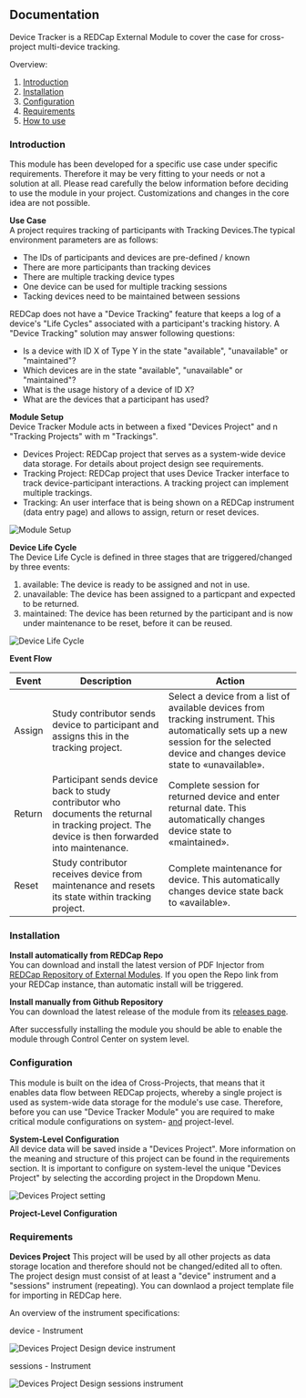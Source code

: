 ## Documentation
Device Tracker is a REDCap External Module to cover the case for cross-project multi-device tracking. <br>

Overview:
1. [Introduction](#introduction)
1. [Installation](#installation)
2. [Configuration](#configuration)
3. [Requirements](#requirements)
4. [How to use](#how-to-use)

### Introduction
This module has been developed for a specific use case under specific requirements. Therefore it may be very fitting to your needs or not a solution at all. Please read carefully the below information before deciding to use the module in your project. Customizations and changes in the core idea are not possible.

**Use Case**<br>
A project requires tracking of participants with Tracking Devices.The typical environment parameters are as follows:
- The IDs of participants and devices are pre-defined / known
- There are more participants than tracking devices
- There are multiple tracking device types
- One device can be used for multiple tracking sessions
- Tacking devices need to be maintained between sessions

REDCap does not have a "Device Tracking" feature that keeps a log of a device's "Life Cycles" associated with a participant's tracking history. A "Device Tracking" solution may answer following questions:
- Is a device with ID X of Type Y in the state "available", "unavailable" or "maintained"?
- Which devices are in the state "available", "unavailable" or "maintained"?
- What is the usage history of a device of ID X?
- What are the devices that a participant has used?

**Module Setup**<br>
Device Tracker Module acts in between a fixed "Devices Project" and n "Tracking Projects" with m "Trackings". 

- Devices Project:  REDCap project that serves as a system-wide device data storage. For details about project design see requirements.
- Tracking Project: REDCap project that uses Device Tracker interface to track device-participant interactions. A tracking project can implement multiple trackings.
- Tracking: An user interface that is being shown on a REDCap instrument (data entry page) and allows to assign, return or reset devices.

![Module Setup](img/dt_module_setup.png "Module Setup")

**Device Life Cycle**<br>
The Device Life Cycle is defined in three stages that are triggered/changed by three events:

1. available: The device is ready to be assigned and not in use.
2. unavailable: The device has been assigned to a particpant and expected to be returned.
3. maintained: The device has been returned by the participant and is now under maintenance to be reset, before it can be reused.

![Device Life Cycle](img/dt_device_life_cycle.png "Device Life Cycle")

**Event Flow**<br>

| Event  | Description                                                                                                                                       | Action                                                                                                                                                                                 |
|--------|---------------------------------------------------------------------------------------------------------------------------------------------------|----------------------------------------------------------------------------------------------------------------------------------------------------------------------------------------|
| Assign | Study contributor sends device to participant and assigns this in the tracking project.                                                           | Select a device from a list of available devices from tracking instrument. This automatically sets up a new session for the selected device and changes device state to «unavailable». |
| Return | Participant sends device back to study contributor who documents the returnal in tracking project. The device is then forwarded into maintenance. | Complete session for returned device and enter returnal date. This automatically changes device state to «maintained».                                                                 |
| Reset  | Study contributor receives device from maintenance and resets its state within tracking project.                                                  | Complete maintenance for device. This automatically changes device state back to «available».                                                                                          |

### Installation

**Install automatically from REDCap Repo**<br>
You can download and install the latest version of PDF Injector from [REDCap Repository of External Modules](https://redcap.vanderbilt.edu/consortium/modules/). If you open the Repo link from your REDCap instance, than automatic install will be triggered.

**Install manually from Github Repository**<br>
You can download the latest release of the module from its [releases page](https://github.com/Research-IT-Swiss-TPH/redcap-device-tracker/releases).

After successfully installing the module you should be able to enable the module through Control Center on system level.

### Configuration
This module is built on the idea of Cross-Projects, that means that it enables data flow between REDCap projects, whereby a single project is used as system-wide data storage for the module's use case.
Therefore, before you can use "Device Tracker Module" you are required to make critical module configurations on system- <u>and</u> project-level.

**System-Level Configuration**<br>
All device data will be saved inside a "Devices Project". More information on the meaning and structure of this project can be found in the requirements section. It is important to configure on system-level the unique "Devices Project" by selecting the according project in the Dropdown Menu.

![Devices Project setting](img/dt_screen_1.jpg "Devices Project setting")

**Project-Level Configuration**<br>



### Requirements

**Devices Project**
This project will be used by all other projects as data storage location and therefore should not be changed/edited all to often. The project design must consist of at least a "device" instrument and a "sessions" instrument (repeating). You can downlaod a project template file for importing in REDCap <a src="/xml/DeviceTrackerModule_Template_DevicesProject.REDCap.xml" download>here</a>.

An overview of the instrument specifications:

device - Instrument

![Devices Project Design device instrument](img/dt_devices_project_devices.jpg "Devices Project Design device instrument")

sessions - Instrument

![Devices Project Design sessions instrument](img/dt_devices_project_sessions.jpg "Devices Project Design sessions instrument")